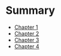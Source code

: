 # Summary

* [Chapter 1](ch01/README.md)
* [Chapter 2](ch02/README.md)
* [Chapter 3](ch03/README.md)
* [Chapter 4](ch04/README.md)

